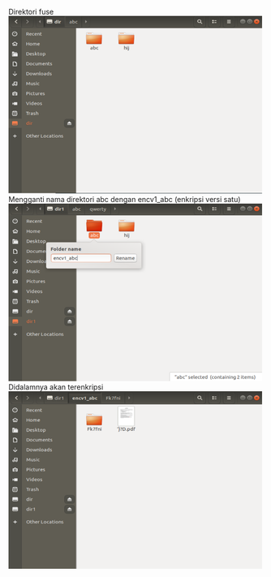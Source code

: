 
Direktori fuse
<img src="https://github.com/hrswcksono/SoalShiftSISOP20_modul4_A02/blob/master/gambar/1.png" width="500" height="350">
Mengganti nama direktori abc dengan encv1_abc (enkripsi versi satu)
<img src="https://github.com/hrswcksono/SoalShiftSISOP20_modul4_A02/blob/master/gambar/Screenshot_1.png" width="500" height="350">
Didalamnya akan terenkripsi
<img src="https://github.com/hrswcksono/SoalShiftSISOP20_modul4_A02/blob/master/gambar/Screenshot_2.png" width="500" height="350">
